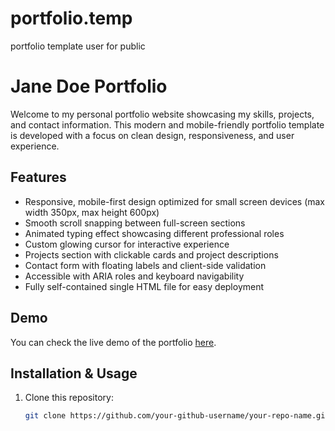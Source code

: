 # portfolio.temp
portfolio template user for public
# Jane Doe Portfolio

Welcome to my personal portfolio website showcasing my skills, projects, and contact information. This modern and mobile-friendly portfolio template is developed with a focus on clean design, responsiveness, and user experience.

## Features

- Responsive, mobile-first design optimized for small screen devices (max width 350px, max height 600px)
- Smooth scroll snapping between full-screen sections
- Animated typing effect showcasing different professional roles
- Custom glowing cursor for interactive experience
- Projects section with clickable cards and project descriptions
- Contact form with floating labels and client-side validation
- Accessible with ARIA roles and keyboard navigability
- Fully self-contained single HTML file for easy deployment

## Demo

You can check the live demo of the portfolio [here](https://your-github-username.github.io/your-repo-name/).

## Installation & Usage

1. Clone this repository:
   ```bash
   git clone https://github.com/your-github-username/your-repo-name.git
